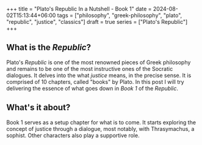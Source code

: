 +++
title = "Plato's Republic In a Nutshell - Book 1"
date = 2024-08-02T15:13:44+06:00
tags = ["philosophy", "greek-philosophy", "plato", "republic", "justice", "classics"]
draft = true
series = ["Plato's Republic"]
+++

## What is the _Republic_?
Plato's _Republic_ is one of the most renowned pieces of Greek philosophy and remains to be one of the most instructive ones of the Socratic dialogues. It delves into the what _justice_ means, in the precise sense. It is comprised of 10 chapters, called "books" by Plato. In this post I will try delivering the essence of what goes down in _Book 1_ of the _Republic_.

## What's it about?
Book 1 serves as a setup chapter for what is to come. It starts exploring the concept of justice through a dialogue, most notably, with Thrasymachus, a sophist. Other characters also play a supportive role.





